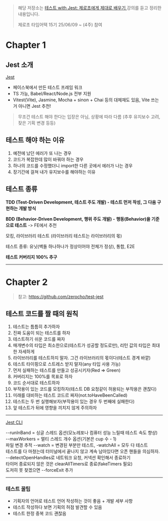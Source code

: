> 해당 저장소는 [테스트 with Jest: 제로초에게 제대로 배우기 ](https://www.inflearn.com/course/%ED%85%8C%EC%8A%A4%ED%8A%B8-with-jest-%EC%A0%9C%EB%A1%9C%EC%B4%88?inst=e859b3e2&utm_campaign=inflearn_%ED%8A%B8%EB%9E%98%ED%94%BD_promotion-link&utm_medium=referral&utm_source=instructor)강의를 듣고 정리한 내용입니다.
>
> 제로초 타임어택 15기 25/06/09 ~ (4주) 참여

# Chapter 1

## Jest 소개

[Jest](https://jestjs.io/docs/getting-started)

- 페이스북에서 만든 테스트 프레임 워크
- TS 가능, Babel/React/Node.js 전부 지원
- Vitest(Vite), Jasmine, Mocha + sinon + Chai 등의 대체재도 있음, Vite 쓰는거 아니면 Jest 추천!

> 무조건 테스트 해야 한다는 입장은 아님, 상황에 따라 다름 (추후 유지보수 고려, 잦은 기획 변경 등등)

## 테스트 해야 하는 이유

1. 예전에 났던 에러가 또 나는 경우
2. 코드가 복잡한데 많이 바꿔야 하는 경우
3. 하나의 코드를 수정했더니 import한 다른 곳에서 에러가 나는 경우
4. 장기간에 걸쳐 내가 유지보수를 해야하는 이유

## 테스트 종류

**TDD (Test-Driven Development, 테스트 주도 개발) - 테스트 먼저 작성, 그 다음 구현하는 개발 방식**

**BDD (Behavior-Driven Development, 행위 주도 개발) -** **행동(Behavior)을 기준으로 테스트**
-> FE에서 추천

모킹, 라이브러리 테스트 (라이브러리 테스트는 라이브러리의 몫)

테스트 종류: 유닛(벽돌 하나하나가 정상이어야 전체가 정상), 통합, E2E

**테스트 커버리지 100% 추구**

---

# Chapter 2

> 참고: https://github.com/zerocho/test-jest

## 테스트 코드를 짤 때의 원칙

1. 테스트는 틈틈히 추가하자
2. 진짜 도움이 되는 테스트를 하자
3. 테스트하기 쉬운 코드를 짜자
4. 매개변수의 타입은 최소한으로(테스트가 성공할 정도로만), 리턴 값의 타입은 최대한 자세하게
5. 라이브러리를 테스트하지 말자. 그건 라이브러리의 몫이다(테스트 경계 바깥)
6. 테스트 타이핑으로 스트레스 받지 말자(any 타입 사용 가능)
7. 먼저 실패하는 테스트를 만들고 성공시키자(Red => Green)
8. 커버리지는 100%를 목표로 하자
9. 코드 순서대로 테스트하자
10. 부작용이 있는 코드를 모킹하자(테스트 DB 요청같이 허용되는 부작용은 괜찮다)
11. 미래를 대비하는 테스트 코드르 짜자(not.toHaveBeenCalled)
12. 테스트는 두 번 실행해보자(부작용이 있는 경우 두 번째에 실패한다)
13. 앞 테스트가 뒤에 영향을 끼치지 않게 주의하자

---

[Jest CLI](https://jestjs.io/docs/cli)

--runInBand = 싱글 스레드 옵션(모노레포나 컴퓨터 성능 느릴때 테스트 속도 향상) <br>
--maxWorkers = 멀티 스레드 개수 옵션(기본은 cup 수 - 1)<br>
파일 변경 추적 --watch = 변경된 부분만 테스트, -watchAll = 모두 다 테스트<br>
테스트를 다 마쳤는데 터미널에서 끝나지 않고 계속 남아있다면 오픈 핸들을 의심하자.<br>
--detectOpenHandles로 네트워크 요청, 커넥션 확인해서 종료하기<br>
타이머 종료되지 않은 것은 clearAllTimers로 종료(fakeTimers 필요)<br>
도저히 못 찾겠으면 --forceExit 추가

---

### 테스트 꿀팁

- 기획자의 언어로 테스트 언어 작성하는 것이 좋음 + 개발 세부 사항
- 테스트 작성하다 보면 기획의 허점 발견할 수 있음
- 테스트 한정 중복 코드 괜찮음
